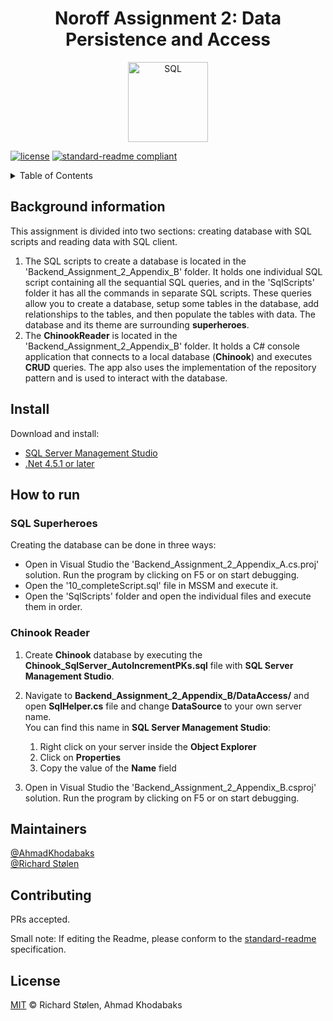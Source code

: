 <div align="center">
    <h1>Noroff Assignment 2: Data Persistence and Access</h1>
    <img src="https://cdn-icons-png.flaticon.com/512/4248/4248443.png" width="128" alt="SQL">
</div>

[![license](https://img.shields.io/badge/License-MIT-green.svg)](LICENSE)
[![standard-readme compliant](https://img.shields.io/badge/readme%20style-standard-brightgreen.svg?style=flat-square)](https://github.com/RichardLitt/standard-readme)

<!-- TABLE OF CONTENTS -->
<details>
  <summary>Table of Contents</summary>
  <ol>
    <li>
      <a href="#background-information">Background information</a>      
    </li>
    <li>
      <a href="#install">Install</a>
    </li>
    <li><a href="#maintainers">Maintainers</a></li>
    <li><a href="#contributing">Contributing</a></li>
    <li><a href="#license">License</a></li>
  </ol>
</details>

## Background information
This assignment is divided into two sections: creating database with SQL scripts and reading data with SQL client.

1. The SQL scripts to create a database is located in the 'Backend_Assignment_2_Appendix_B' folder. It holds one individual SQL script containing all the sequantial SQL queries, and in the 'SqlScripts' folder it has all the commands in separate SQL scripts.  These queries allow you to create a database, setup some tables in the database, add relationships to the tables, and then populate the tables with data. The database and its theme are surrounding **superheroes**.
2. The **ChinookReader** is located in the 'Backend_Assignment_2_Appendix_B' folder. It holds a C# console application that connects to a local database (**Chinook**) and executes **CRUD** queries. The app also uses the implementation of the repository pattern and is used to interact with the database.

## Install
Download and install: 
* [SQL Server Management Studio](https://docs.microsoft.com/en-us/sql/ssms/download-sql-server-management-studio-ssms?view=sql-server-ver15)
* [.Net 4.5.1 or later](https://dotnet.microsoft.com/en-us/download/dotnet)

## How to run

### SQL Superheroes
Creating the database can be done in three ways:
* Open in Visual Studio the 'Backend_Assignment_2_Appendix_A.cs.proj' solution. Run the program by clicking on F5 or on start debugging.
* Open the '10_completeScript.sql' file in MSSM and execute it.
* Open the 'SqlScripts' folder and open the individual files and execute them in order.


### Chinook Reader

1. Create **Chinook** database by executing the **Chinook_SqlServer_AutoIncrementPKs.sql** file with **SQL Server Management Studio**.

2. Navigate to **Backend_Assignment_2_Appendix_B/DataAccess/** and open **SqlHelper.cs** file and change **DataSource** to your own server name.  
  You can find this name in **SQL Server Management Studio**:
    1. Right click on your server inside the **Object Explorer**
    2. Click on **Properties**
    3. Copy the value of the **Name** field

3. Open in Visual Studio the 'Backend_Assignment_2_Appendix_B.csproj' solution. Run the program by clicking on F5 or on start debugging.




## Maintainers

[@AhmadKhodabaks](https://www.linkedin.com/in/ahmad-khodabaks/)\
[@Richard Stølen](https://gitlab.com/richardstolen)

## Contributing

PRs accepted.

Small note: If editing the Readme, please conform to the [standard-readme](https://github.com/RichardLitt/standard-readme) specification.

## License

[MIT](../LICENSE) © Richard Stølen, Ahmad Khodabaks
